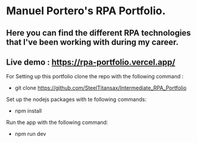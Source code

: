 # Manuel Portero's RPA Portfolio.

## Here you can find the different RPA technologies that I've been working with during my career.

## Live demo : https://rpa-portfolio.vercel.app/

For Setting up this portfolio clone the repo with the following command : 

  - git clone https://github.com/SteelTitansax/Intermediate_RPA_Portfolio

Set up the nodejs packages with te following commands:

  - npm install 

Run the app with the following command:

  - npm run dev
